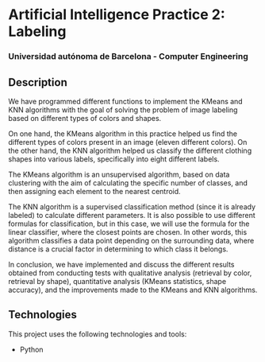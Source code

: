 # Artificial Intelligence Practice 2: Labeling 
### Universidad autónoma de Barcelona - Computer Engineering
## Description

We have programmed different functions to implement the KMeans and KNN algorithms with the goal of solving the problem of image labeling based on different types of colors and shapes.

On one hand, the KMeans algorithm in this practice helped us find the different types of colors present in an image (eleven different colors). On the other hand, the KNN algorithm helped us classify the different clothing shapes into various labels, specifically into eight different labels.

The KMeans algorithm is an unsupervised algorithm, based on data clustering with the aim of calculating the specific number of classes, and then assigning each element to the nearest centroid.

The KNN algorithm is a supervised classification method (since it is already labeled) to calculate different parameters.
It is also possible to use different formulas for classification, but in this case, we will use the formula for the linear classifier, where the closest points are chosen. In other words, this algorithm classifies a data point depending on the surrounding data, 
where distance is a crucial factor in determining to which class it belongs.

In conclusion, we have implemented and discuss the different results obtained from conducting tests with qualitative analysis (retrieval by color, retrieval by shape), quantitative analysis (KMeans statistics, shape accuracy), and the improvements made to the KMeans and KNN algorithms.

## Technologies

This project uses the following technologies and tools:

- Python

